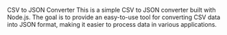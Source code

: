 CSV to JSON Converter
This is a simple CSV to JSON converter built with Node.js. The goal is to provide an easy-to-use tool for converting CSV data into JSON format, making it easier to process data in various applications.